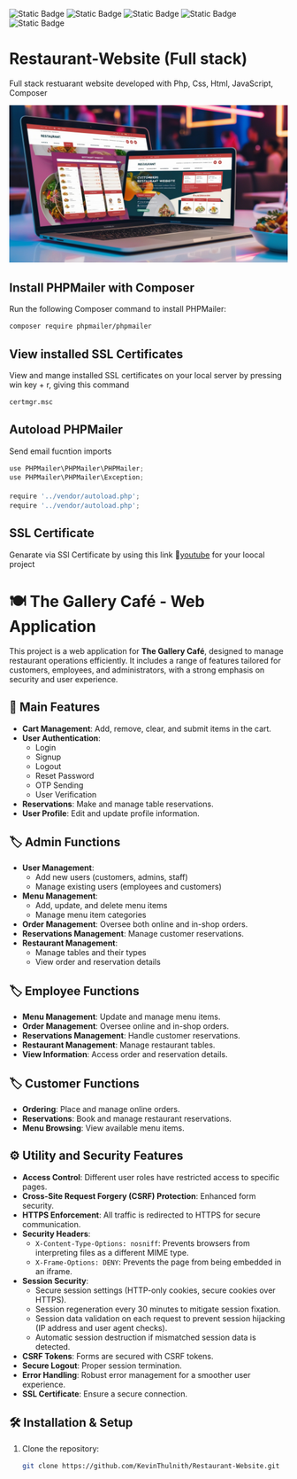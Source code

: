 ![Static Badge](https://img.shields.io/badge/JavaScript-%23F7DF1E?style=for-the-badge&logo=javascript&logoColor=black)
![Static Badge](https://img.shields.io/badge/html5-%23E34F26?style=for-the-badge&logo=html5&logoColor=black)
![Static Badge](https://img.shields.io/badge/css3-%231572B6?style=for-the-badge&logo=css3&logoColor=black)
![Static Badge](https://img.shields.io/badge/php-%23777BB4?style=for-the-badge)
![Static Badge](https://img.shields.io/badge/mysql-%234479A1?style=for-the-badge)

# Restaurant-Website (Full stack)

Full stack restuarant website developed with Php, Css, Html, JavaScript, Composer

<img src="images/picture10.jpg"><br>

## Install PHPMailer with Composer

Run the following Composer command to install PHPMailer:

```bash
composer require phpmailer/phpmailer
```

## View installed SSL Certificates

View and mange installed SSL certificates on your local server by pressing win key + r, giving this command

```bash
certmgr.msc
```

## Autoload PHPMailer

Send email fucntion imports

```javascript
use PHPMailer\PHPMailer\PHPMailer;
use PHPMailer\PHPMailer\Exception;

require '../vendor/autoload.php';
require '../vendor/autoload.php';
```

## SSL Certificate

Genarate via SSl Certificate by using this link 🔗<a href="https://youtu.be/zrbaE1Wdviw">youtube</a> for your loocal project

# 🍽️ The Gallery Café - Web Application

This project is a web application for **The Gallery Café**, designed to manage restaurant operations efficiently. It includes a range of features tailored for customers, employees, and administrators, with a strong emphasis on security and user experience.

## 🚀 Main Features

- **Cart Management**: Add, remove, clear, and submit items in the cart.
- **User Authentication**:
  - Login
  - Signup
  - Logout
  - Reset Password
  - OTP Sending
  - User Verification
- **Reservations**: Make and manage table reservations.
- **User Profile**: Edit and update profile information.

## 🏷️ Admin Functions

- **User Management**:
  - Add new users (customers, admins, staff)
  - Manage existing users (employees and customers)
- **Menu Management**:
  - Add, update, and delete menu items
  - Manage menu item categories
- **Order Management**: Oversee both online and in-shop orders.
- **Reservations Management**: Manage customer reservations.
- **Restaurant Management**:
  - Manage tables and their types
  - View order and reservation details

## 🏷️ Employee Functions

- **Menu Management**: Update and manage menu items.
- **Order Management**: Oversee online and in-shop orders.
- **Reservations Management**: Handle customer reservations.
- **Restaurant Management**: Manage restaurant tables.
- **View Information**: Access order and reservation details.

## 🏷️ Customer Functions

- **Ordering**: Place and manage online orders.
- **Reservations**: Book and manage restaurant reservations.
- **Menu Browsing**: View available menu items.

## ⚙️ Utility and Security Features

- **Access Control**: Different user roles have restricted access to specific pages.
- **Cross-Site Request Forgery (CSRF) Protection**: Enhanced form security.
- **HTTPS Enforcement**: All traffic is redirected to HTTPS for secure communication.
- **Security Headers**:
  - `X-Content-Type-Options: nosniff`: Prevents browsers from interpreting files as a different MIME type.
  - `X-Frame-Options: DENY`: Prevents the page from being embedded in an iframe.
- **Session Security**:
  - Secure session settings (HTTP-only cookies, secure cookies over HTTPS).
  - Session regeneration every 30 minutes to mitigate session fixation.
  - Session data validation on each request to prevent session hijacking (IP address and user agent checks).
  - Automatic session destruction if mismatched session data is detected.
- **CSRF Tokens**: Forms are secured with CSRF tokens.
- **Secure Logout**: Proper session termination.
- **Error Handling**: Robust error management for a smoother user experience.
- **SSL Certificate**: Ensure a secure connection.

## 🛠️ Installation & Setup

1. Clone the repository:

   ```bash
   git clone https://github.com/KevinThulnith/Restaurant-Website.git
   ```
